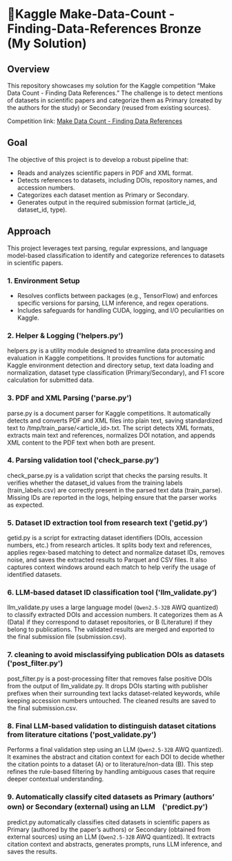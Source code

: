 # 🥉Kaggle Make-Data-Count - Finding-Data-References Bronze (My Solution)

## Overview
This repository showcases my solution for the Kaggle competition “Make Data Count - Finding Data References.” The challenge is to detect mentions of datasets in scientific papers and categorize them as Primary (created by the authors for the study) or Secondary (reused from existing sources).

Competition link: [Make Data Count - Finding Data References](https://www.kaggle.com/competitions/make-data-count-finding-data-references/overview)

## Goal
The objective of this project is to develop a robust pipeline that:
* Reads and analyzes scientific papers in PDF and XML format.
* Detects references to datasets, including DOIs, repository names, and accession numbers.
* Categorizes each dataset mention as Primary or Secondary.
* Generates output in the required submission format (article_id, dataset_id, type).

## Approach
This project leverages text parsing, regular expressions, and language model-based classification to identify and categorize references to datasets in scientific papers.

### 1. Environment Setup
* Resolves conflicts between packages (e.g., TensorFlow) and enforces specific versions for parsing, LLM inference, and regex operations.
* Includes safeguards for handling CUDA, logging, and I/O peculiarities on Kaggle.

### 2. Helper & Logging ('helpers.py')
helpers.py is a utility module designed to streamline data processing and evaluation in Kaggle competitions. It provides functions for automatic Kaggle environment detection and directory setup, text data loading and normalization, dataset type classification (Primary/Secondary), and F1 score calculation for submitted data.

### 3. PDF and XML Parsing ('parse.py')
parse.py is a document parser for Kaggle competitions. It automatically detects and converts PDF and XML files into plain text, saving standardized text to /tmp/train_parse/<article_id>.txt. The script detects XML formats, extracts main text and references, normalizes DOI notation, and appends XML content to the PDF text when both are present.

### 4. Parsing validation tool ('check_parse.py')
check_parse.py is a validation script that checks the parsing results. It verifies whether the dataset_id values from the training labels (train_labels.csv) are correctly present in the parsed text data (train_parse). Missing IDs are reported in the logs, helping ensure that the parser works as expected.

### 5. Dataset ID extraction tool from research text ('getid.py')
getid.py is a script for extracting dataset identifiers (DOIs, accession numbers, etc.) from research articles. It splits body text and references, applies regex-based matching to detect and normalize dataset IDs, removes noise, and saves the extracted results to Parquet and CSV files. It also captures context windows around each match to help verify the usage of identified datasets.

### 6. LLM-based dataset ID classification tool ('llm_validate.py')
llm_validate.py uses a large language model (`Qwen2.5-32B` AWQ quantized) to classify extracted DOIs and accession numbers. It categorizes them as A (Data) if they correspond to dataset repositories, or B (Literature) if they belong to publications. The validated results are merged and exported to the final submission file (submission.csv).

### 7. cleaning to avoid misclassifying publication DOIs as datasets ('post_filter.py')
post_filter.py is a post-processing filter that removes false positive DOIs from the output of llm_validate.py. It drops DOIs starting with publisher prefixes when their surrounding text lacks dataset-related keywords, while keeping accession numbers untouched. The cleaned results are saved to the final submission.csv.

### 8. Final LLM-based validation to distinguish dataset citations from literature citations ('post_validate.py')
Performs a final validation step using an LLM (`Qwen2.5-32B` AWQ quantized). It examines the abstract and citation context for each DOI to decide whether the citation points to a dataset (A) or to literature/non-data (B). This step refines the rule-based filtering by handling ambiguous cases that require deeper contextual understanding.

### 9. Automatically classify cited datasets as Primary (authors’ own) or Secondary (external) using an LLM　('predict.py')
predict.py automatically classifies cited datasets in scientific papers as Primary (authored by the paper’s authors) or Secondary (obtained from external sources) using an LLM (`Qwen2.5-32B` AWQ quantized). It extracts citation context and abstracts, generates prompts, runs LLM inference, and saves the results.




